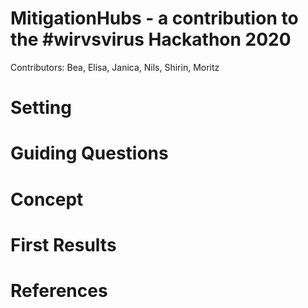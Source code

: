 # MitigationHubs -  a contribution to the #wirvsvirus Hackathon 2020
Contributors: Bea, Elisa, Janica, Nils, Shirin, Moritz

# Setting

# Guiding Questions

# Concept

# First Results

# References
